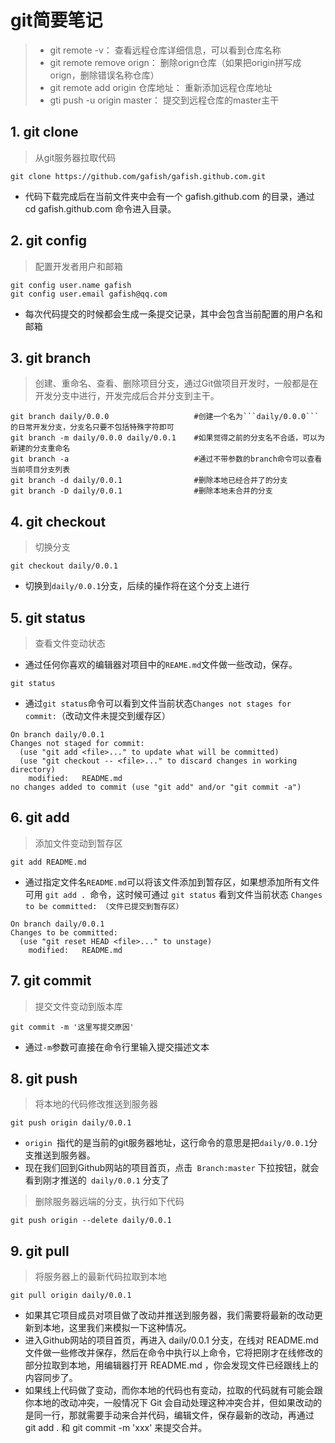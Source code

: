 # git简要笔记


>+ git remote -v：                                        查看远程仓库详细信息，可以看到仓库名称
>+ git remote remove orign：                       删除orign仓库（如果把origin拼写成orign，删除错误名称仓库）
>+ git remote add origin 仓库地址：              重新添加远程仓库地址
>+ gti push -u origin master：                      提交到远程仓库的master主干

## 1. git clone
>从git服务器拉取代码
```git
git clone https://github.com/gafish/gafish.github.com.git
```
+ 代码下载完成后在当前文件夹中会有一个 gafish.github.com 的目录，通过 cd gafish.github.com 命令进入目录。

## 2. git config
>配置开发者用户和邮箱
```git
git config user.name gafish
git config user.email gafish@qq.com
```
+ 每次代码提交的时候都会生成一条提交记录，其中会包含当前配置的用户名和邮箱

## 3. git branch
>创建、重命名、查看、删除项目分支，通过Git做项目开发时，一般都是在开发分支中进行，开发完成后合并分支到主干。
```git
git branch daily/0.0.0                   #创建一个名为```daily/0.0.0```的日常开发分支，分支名只要不包括特殊字符即可
git branch -m daily/0.0.0 daily/0.0.1    #如果觉得之前的分支名不合适，可以为新建的分支重命名
git branch -a                            #通过不带参数的branch命令可以查看当前项目分支列表
git branch -d daily/0.0.1                #删除本地已经合并了的分支
git branch -D daily/0.0.1                #删除本地未合并的分支
```

## 4. git checkout
>切换分支
```git
git checkout daily/0.0.1
```
+ 切换到```daily/0.0.1```分支，后续的操作将在这个分支上进行

## 5. git status
>查看文件变动状态

+ 通过任何你喜欢的编辑器对项目中的```REAME.md```文件做一些改动，保存。
```git
git status
```
+ 通过```git status```命令可以看到文件当前状态```Changes not stages for commit:```（改动文件未提交到缓存区）
```git
On branch daily/0.0.1
Changes not staged for commit:
  (use "git add <file>..." to update what will be committed)
  (use "git checkout -- <file>..." to discard changes in working directory)
    modified:   README.md
no changes added to commit (use "git add" and/or "git commit -a")
```

## 6. git add
>添加文件变动到暂存区
```git
git add README.md
```
+ 通过指定文件名```README.md```可以将该文件添加到暂存区，如果想添加所有文件可用 ```git add . ```命令，这时候可通过 ```git status``` 看到文件当前状态 ```Changes to be committed: （文件已提交到暂存区）```
```git
On branch daily/0.0.1
Changes to be committed:
  (use "git reset HEAD <file>..." to unstage)
    modified:   README.md
```

## 7. git commit
>提交文件变动到版本库
```git
git commit -m '这里写提交原因'
```
+ 通过``` -m ```参数可直接在命令行里输入提交描述文本

## 8. git push
>将本地的代码修改推送到服务器
```git
git push origin daily/0.0.1
```
* ```origin ```指代的是当前的git服务器地址，这行命令的意思是把``` daily/0.0.1 ```分支推送到服务器。
* 现在我们回到Github网站的项目首页，点击``` Branch:master``` 下拉按钮，就会看到刚才推送的``` daily/0.0.1``` 分支了

>删除服务器远端的分支，执行如下代码
```git
git push origin --delete daily/0.0.1
```

## 9. git pull
>将服务器上的最新代码拉取到本地
```git
git pull origin daily/0.0.1
```
* 如果其它项目成员对项目做了改动并推送到服务器，我们需要将最新的改动更新到本地，这里我们来模拟一下这种情况。
* 进入Github网站的项目首页，再进入 daily/0.0.1 分支，在线对 README.md 文件做一些修改并保存，然后在命令中执行以上命令，它将把刚才在线修改的部分拉取到本地，用编辑器打开 README.md ，你会发现文件已经跟线上的内容同步了。
* 如果线上代码做了变动，而你本地的代码也有变动，拉取的代码就有可能会跟你本地的改动冲突，一般情况下 Git 会自动处理这种冲突合并，但如果改动的是同一行，那就需要手动来合并代码，编辑文件，保存最新的改动，再通过 git add . 和 git commit -m 'xxx' 来提交合并。